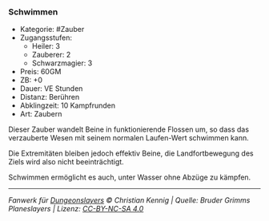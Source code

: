 ### Schwimmen

- Kategorie: #Zauber
- Zugangsstufen:
  - Heiler: 3
  - Zauberer: 2
  - Schwarzmagier: 3
- Preis: 60GM
- ZB: +0
- Dauer: VE Stunden
- Distanz: Berühren
- Abklingzeit: 10 Kampfrunden
- Art: Zaubern



Dieser Zauber wandelt Beine in funktionierende Flossen um, so dass das verzauberte Wesen mit seinem normalen Laufen-Wert schwimmen kann.

Die Extremitäten bleiben jedoch effektiv Beine, die Landfortbewegung des Ziels wird also nicht beeinträchtigt.

Schwimmen ermöglicht es auch, unter Wasser ohne Abzüge zu kämpfen.

---

_Fanwerk für [Dungeonslayers](https://www.dungeonslayers.net/) © Christian Kennig | Quelle: Bruder Grimms Planeslayers | Lizenz: [CC-BY-NC-SA 4.0](https://creativecommons.org/licenses/by-nc-sa/4.0/deed.de)_

